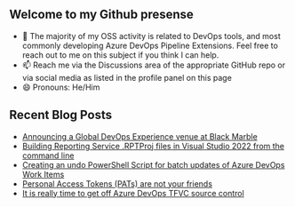 ## Welcome to my Github presense

- 💬 The majority of my OSS activity is related to DevOps tools, and most commonly developing Azure DevOps Pipeline Extensions. Feel free to reach out to me on this subject if you think I can help.
- 📫 Reach me via the Discussions area of the appropriate GitHub repo or via social media as listed in the profile panel on this page
- 😄 Pronouns: He/Him

## Recent Blog Posts
<!-- BLOG-POST-LIST:START -->
- [Announcing a Global DevOps Experience venue at Black Marble](https://blog.richardfennell.net/posts/announcing-global-devops-experience-at-blackmarble/)
- [Building Reporting Service .RPTProj files in Visual Studio 2022 from the command line](https://blog.richardfennell.net/posts/building-reporting-service-rptproj-files-on-vs2022/)
- [Creating an undo PowerShell Script for batch updates of Azure DevOps Work Items](https://blog.richardfennell.net/posts/creating-an-undo-script-for-azure-devops-workitems/)
- [Personal Access Tokens &lpar;PATs&rpar; are not your friends](https://blog.richardfennell.net/posts/pats-are-not-your-friends/)
- [It is really time to get off Azure DevOps TFVC source control](https://blog.richardfennell.net/posts/it-is-really-time-to-get-off-tfvc/)
<!-- BLOG-POST-LIST:END -->


<!--
**rfennell/rfennell** is a ✨ _special_ ✨ repository because its `README.md` (this file) appears on your GitHub profile.

Here are some ideas to get you started:

- 🔭 I’m currently working on ...
- 🌱 I’m currently learning ...
- 👯 I’m looking to collaborate on ...
- 🤔 I’m looking for help with ...
- 💬 Ask me about ...
- 📫 How to reach me: ...
- 😄 Pronouns: ...
- ⚡ Fun fact: ...
-->

